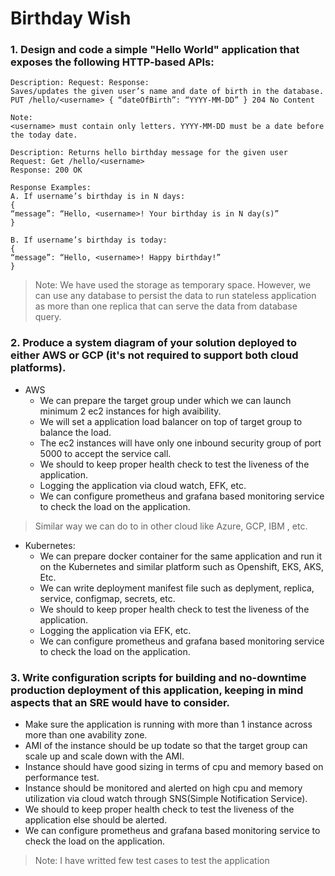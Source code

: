 # Birthday Wish


### 1. Design and code a simple "Hello World" application that exposes the following HTTP-based APIs:
```
Description: Request: Response:
Saves/updates the given user’s name and date of birth in the database.
PUT /hello/<username> { “dateOfBirth”: “YYYY-MM-DD” } 204 No Content

Note:
<username> must contain only letters. YYYY-MM-DD must be a date before the today date.

Description: Returns hello birthday message for the given user Request: Get /hello/<username>
Response: 200 OK

Response Examples:
A. If username’s birthday is in N days:
{ 
“message”: “Hello, <username>! Your birthday is in N day(s)”
}

B. If username’s birthday is today:
{ 
“message”: “Hello, <username>! Happy birthday!” 
}
```
> Note: We have used the storage as temporary space. However, we can use any database to persist the data to run stateless application as more than one replica that can serve the data from database query.

### 2. Produce a system diagram of your solution deployed to either AWS or GCP (it's not required to support both cloud platforms).
- AWS
  + We can prepare the target group under which we can launch minimum 2 ec2 instances for high avaibility.
  + We will set a application load balancer on top of target group to balance the load.
  + The ec2 instances will have only one inbound security group of port 5000 to accept the service call.
  + We should to keep proper health check to test the liveness of the application.
  + Logging the application via cloud watch, EFK, etc.
  + We can configure prometheus and grafana based monitoring service to check the load on the application.
> Similar way we can do to in other cloud like Azure, GCP, IBM , etc.
- Kubernetes:
  + We can prepare docker container for the same application and run it on the Kubernetes and similar platform such as Openshift, EKS, AKS, Etc.
  + We can write deployment manifest file such as deplyment, replica, service, configmap, secrets, etc.
  + We should to keep proper health check to test the liveness of the application.
  + Logging the application via EFK, etc.
  + We can configure prometheus and grafana based monitoring service to check the load on the application.

### 3. Write configuration scripts for building and no-downtime production deployment of this application, keeping in mind aspects that an SRE would have to consider.
- Make sure the application is running with more than 1 instance across more than one avability zone.
- AMI of the instance should be up todate so that the target group can scale up and scale down with the AMI.
- Instance should have good sizing in terms of cpu and memory based on performance test.
- Instance should be monitored and alerted on high cpu and memory utilization via cloud watch through SNS(Simple Notification Service).
- We should to keep proper health check to test the liveness of the application else should be alerted.
- We can configure prometheus and grafana based monitoring service to check the load on the application.


> Note: I have writted few test cases to test the application
